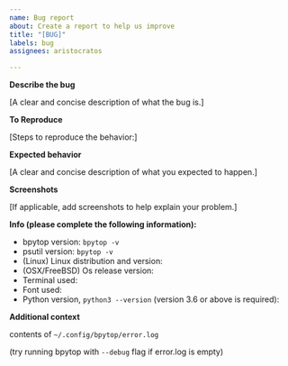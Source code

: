 ```yaml
---
name: Bug report
about: Create a report to help us improve
title: "[BUG]"
labels: bug
assignees: aristocratos

---
```


**Describe the bug**

[A clear and concise description of what the bug is.]

**To Reproduce**

[Steps to reproduce the behavior:]

**Expected behavior**

[A clear and concise description of what you expected to happen.]

**Screenshots**

[If applicable, add screenshots to help explain your problem.]

**Info (please complete the following information):**
 - bpytop version: `bpytop -v`
 - psutil version: `bpytop -v`
 - (Linux) Linux distribution and version:
 - (OSX/FreeBSD) Os release version:
 - Terminal used:
 - Font used:
 - Python version, `python3 --version` (version 3.6 or above is required):

**Additional context**

contents of `~/.config/bpytop/error.log`

(try running bpytop with `--debug` flag if error.log is empty)

